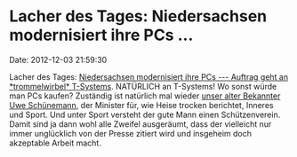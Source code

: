 Lacher des Tages: Niedersachsen modernisiert ihre PCs \...
==========================================================

Date: 2012-12-03 21:59:30

Lacher des Tages: [Niedersachsen modernisiert ihre PCs --- Auftrag geht
an \*trommelwirbel\* T-Systems](http://www.heise.de/-1761304). NATÜRLICH
an T-Systems! Wo sonst würde man PCs kaufen? Zuständig ist natürlich mal
wieder [unser alter Bekannter Uwe Schünemann](/?q=Schünemann), der
Minister für, wie Heise trocken berichtet, Inneres und Sport. Und unter
Sport versteht der gute Mann einen Schützenverein. Damit sind ja dann
wohl alle Zweifel ausgeräumt, dass der vielleicht nur immer unglücklich
von der Presse zitiert wird und insgeheim doch akzeptable Arbeit macht.

